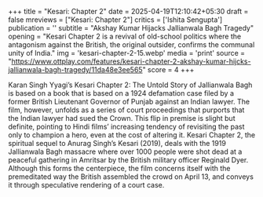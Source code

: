 +++
title = "Kesari: Chapter 2"
date = 2025-04-19T12:10:42+05:30
draft = false
mreviews = ["Kesari: Chapter 2"]
critics = ['Ishita Sengupta']
publication = ''
subtitle = "Akshay Kumar Hijacks Jallianwala Bagh Tragedy"
opening = "Kesari Chapter 2 is a revival of old-school politics where the antagonism against the British, the original outsider, confirms the communal unity of India."
img = 'kesari-chapter-2-15.webp'
media = 'print'
source = "https://www.ottplay.com/features/kesari-chapter-2-akshay-kumar-hijcks-jallianwala-bagh-tragedy/11da48e3ee565"
score = 4
+++

Karan Singh Yyagi’s Kesari Chapter 2: The Untold Story of Jallianwala Bagh is based on a book that is based on a 1924 defamation case filed by a former British Lieutenant Governor of Punjab against an Indian lawyer. The film, however, unfolds as a series of court proceedings that purports that the Indian lawyer had sued the Crown. This flip in premise is slight but definite, pointing to Hindi films’ increasing tendency of revisiting the past only to champion a hero, even at the cost of altering it. Kesari Chapter 2, the spiritual sequel to Anurag Singh’s Kesari (2019), deals with the 1919 Jallianwala Bagh massacre where over 1000 people were shot dead at a peaceful gathering in Amritsar by the British military officer Reginald Dyer. Although this forms the centerpiece, the film concerns itself with the premeditated way the British assembled the crowd on April 13, and conveys it through speculative rendering of a court case.
